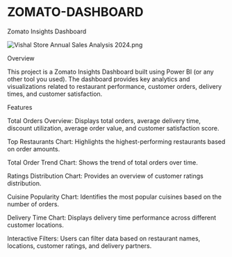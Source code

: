 # ZOMATO-DASHBOARD

  




Zomato Insights Dashboard

![Vishal Store Annual Sales Analysis 2024](https://github.com/singhdeepesh20/ZOMATO-DASHBOARD/blob/main/ZOMATO%20PIC).png

Overview

This project is a Zomato Insights Dashboard built using Power BI (or any other tool you used). The dashboard provides key analytics and visualizations related to restaurant performance, customer orders, delivery times, and customer satisfaction.



Features

Total Orders Overview: Displays total orders, average delivery time, discount utilization, average order value, and customer satisfaction score.

Top Restaurants Chart: Highlights the highest-performing restaurants based on order amounts.

Total Order Trend Chart: Shows the trend of total orders over time.

Ratings Distribution Chart: Provides an overview of customer ratings distribution.

Cuisine Popularity Chart: Identifies the most popular cuisines based on the number of orders.

Delivery Time Chart: Displays delivery time performance across different customer locations.

Interactive Filters: Users can filter data based on restaurant names, locations, customer ratings, and delivery partners.



